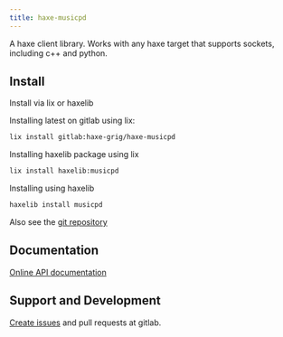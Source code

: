 ```yaml
---
title: haxe-musicpd
---
```


A haxe client library. Works with any haxe target that supports sockets, including c++ and python.

## Install

Install via lix or haxelib

Installing latest on gitlab using lix:

```sh
lix install gitlab:haxe-grig/haxe-musicpd
```

Installing haxelib package using lix

```sh
lix install haxelib:musicpd
```

Installing using haxelib

```sh
haxelib install musicpd
```

Also see the [git repository](https://gitlab.com/haxe-grig/haxe-musicpd)

## Documentation

[Online API documentation](https://grig.tech/api/mpd/musicpd)

## Support and Development

[Create issues](https://gitlab.com/haxe-grig/haxe-musicpd/-/issues) and pull requests at gitlab.
